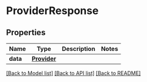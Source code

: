 # ProviderResponse

## Properties
Name | Type | Description | Notes
------------ | ------------- | ------------- | -------------
**data** | [**Provider**](Provider.md) |  | 

[[Back to Model list]](../README.md#documentation-for-models) [[Back to API list]](../README.md#documentation-for-api-endpoints) [[Back to README]](../README.md)


